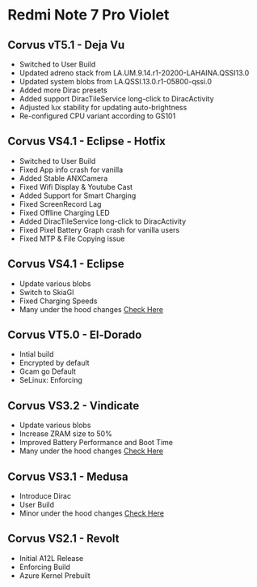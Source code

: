 # Redmi Note 7 Pro Violet

## Corvus vT5.1 - Deja Vu
- Switched to User Build
- Updated adreno stack from LA.UM.9.14.r1-20200-LAHAINA.QSSI13.0
- Updated system blobs from LA.QSSI.13.0.r1-05800-qssi.0
- Added more Dirac presets
- Added support DiracTileService long-click to DiracActivity
- Adjusted lux stability for updating auto-brightness
- Re-configured CPU variant according to GS101 

## Corvus VS4.1 - Eclipse - Hotfix
- Switched to User Build
- Fixed App info crash for vanilla
- Added Stable ANXCamera
- Fixed Wifi Display & Youtube Cast
- Added Support for Smart Charging
- Fixed ScreenRecord Lag
- Fixed Offline Charging LED
- Added DiracTileService long-click to DiracActivity
- Fixed Pixel Battery Graph crash for vanilla users
- Fixed MTP & File Copying issue

## Corvus VS4.1 - Eclipse
- Update various blobs
- Switch to SkiaGl
- Fixed Charging Speeds
- Many under the hood changes [Check Here](https://github.com/CorvusRom-Devices/device_xiaomi_violet/commits/12L)

## Corvus VT5.0 - El-Dorado
- Intial build 
- Encrypted by default
- Gcam go Default
- SeLinux: Enforcing

## Corvus VS3.2 - Vindicate
- Update various blobs
- Increase ZRAM size to 50%
- Improved Battery Performance and Boot Time
- Many under the hood changes [Check Here](https://github.com/CorvusRom-Devices/device_xiaomi_violet/commits/12L)

## Corvus VS3.1 - Medusa
- Introduce Dirac
- User Build
- Minor under the hood changes [Check Here](https://github.com/CorvusRom-Devices/device_xiaomi_violet/commits/12-test)
## Corvus VS2.1 - Revolt
- Initial A12L Release
- Enforcing Build
- Azure Kernel Prebuilt
